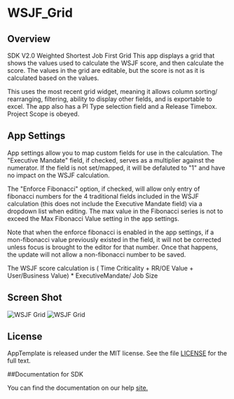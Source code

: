 WSJF_Grid
=========================

## Overview
SDK V2.0
Weighted Shortest Job First Grid This app displays a grid that shows the values
used to calculate the WSJF score, and then calculate the score. The values in 
the grid are editable, but the score is not as it is calculated based on the
values. 

This uses the most recent grid widget, meaning it allows column sorting/
rearranging, filtering, ability to display other fields, and is exportable to 
excel. The app also has a PI Type selection field and a Release Timebox.
Project Scope is obeyed.

## App Settings

App settings allow you to map custom fields for use
in the calculation. 
The "Executive Mandate" field, if checked, serves as a
multiplier against the numerator. If the field is not set/mapped, it will
be defaluted to "1" and have no impact on the WSJF calculation.

The "Enforce Fibonacci" option, if checked, will allow only entry of fibonacci numbers
for the 4 traditional fields included in the WSJF calculation (this does not include the Executive Mandate field) via a dropdown list when editing.  The max value in the Fibonacci series is not
to exceed the Max Fibonacci Value setting in the app settings.  

Note that when the enforce fibonacci is enabled in the app settings, if a mon-fibonacci value
previously existed in the field, it will not be corrected unless focus is brought to the editor for that number.  Once that happens, the update will not allow a non-fibonacci number to be saved. 

The WSJF score calculation is 
( Time Criticality + RR/OE Value + User/Business Value) * ExecutiveMandate/ Job Size 

## Screen Shot
![WSJF Grid](https://github.com/sficarrotta/WSJF_Grid/blob/master/WSJF_Grid.png)
![WSJF Grid](https://github.com/sficarrotta/WSJF_Grid/blob/master/AppSettings.png)


## License

AppTemplate is released under the MIT license.  See the file [LICENSE](./LICENSE) for the full text.

##Documentation for SDK

You can find the documentation on our help [site.](https://help.rallydev.com/apps/2.0rc3/doc/)
